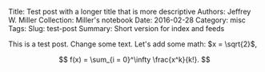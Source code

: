 Title: Test post with a longer title that is more descriptive
Authors: Jeffrey W. Miller
Collection: Miller's notebook
Date: 2016-02-28
Category: misc
Tags: 
Slug: test-post
Summary: Short version for index and feeds

This is a test post.
Change some text.
Let's add some math: $x = \sqrt{2}$,

$$ f(x) = \sum_{i = 0}^\infty \frac{x^k}{k!}. $$



